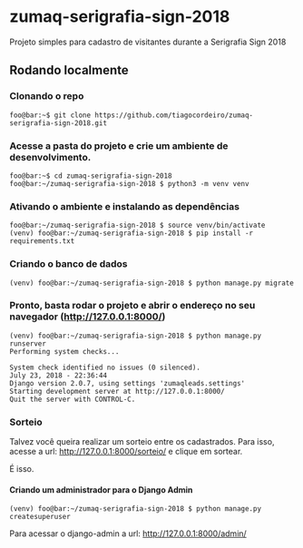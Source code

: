 # zumaq-serigrafia-sign-2018
Projeto simples para cadastro de visitantes durante a Serigrafia Sign 2018

## Rodando localmente

### Clonando o repo
```console
foo@bar:~$ git clone https://github.com/tiagocordeiro/zumaq-serigrafia-sign-2018.git
```

### Acesse a pasta do projeto e crie um ambiente de desenvolvimento.
```console
foo@bar:~$ cd zumaq-serigrafia-sign-2018
foo@bar:~/zumaq-serigrafia-sign-2018 $ python3 -m venv venv
```

### Ativando o ambiente e instalando as dependências
```console
foo@bar:~/zumaq-serigrafia-sign-2018 $ source venv/bin/activate
(venv) foo@bar:~/zumaq-serigrafia-sign-2018 $ pip install -r requirements.txt
```

### Criando o banco de dados
```console
(venv) foo@bar:~/zumaq-serigrafia-sign-2018 $ python manage.py migrate
```

### Pronto, basta rodar o projeto e abrir o endereço no seu navegador (http://127.0.0.1:8000/)
```console
(venv) foo@bar:~/zumaq-serigrafia-sign-2018 $ python manage.py runserver
Performing system checks...

System check identified no issues (0 silenced).
July 23, 2018 - 22:36:44
Django version 2.0.7, using settings 'zumaqleads.settings'
Starting development server at http://127.0.0.1:8000/
Quit the server with CONTROL-C.
```

### Sorteio
Talvez você queira realizar um sorteio entre os cadastrados.
Para isso, acesse a url: http://127.0.0.1:8000/sorteio/
e clique em sortear.

É isso.


#### Criando um administrador para o Django Admin
```console
(venv) foo@bar:~/zumaq-serigrafia-sign-2018 $ python manage.py createsuperuser
```
Para acessar o django-admin a url: http://127.0.0.1:8000/admin/

